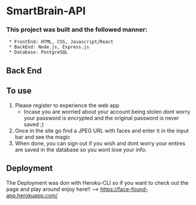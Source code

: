 ﻿# SmartBrain-API

   ### This project was built and the followed manner:
     * FrontEnd: HTML, CSS, Javascript/React
     * BackEnd: Node.js, Express.js
     * Database: PostgreSQL
   
 ## Back End
    
    
    
    
 ## To use
  1. Please register to experience the web app
      * Incase you are worried about your account being stolen dont worry your password is encrypted and the original password is never saved ;)
  2. Once in the site go find a JPEG URL with faces and enter it in the input bar and see the magic
  3. When done, you can sign out if you wish and dont worry your entires are saved in the database so you wont lose your info.
  
## Deployment
   The Deployment was don with Heroku-CLI so if you want to check out the page and play around enjoy here!! --> https://face-found-app.herokuapp.com/
  
